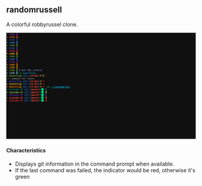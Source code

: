 ## randomrussell

A colorful robbyrussel clone.


![randomrussell theme](https://github.com/lightify97/randomrussel/blob/master/randomrussel.png)


#### Characteristics

* Displays git information in the command prompt when available.
* If the last command was failed, the indicator would be red, otherwise it's green
